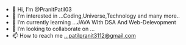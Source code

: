 - 👋 Hi, I’m @PranitPatil03
- 👀 I’m interested in ...Coding,Universe,Technology and many more..
- 🌱 I’m currently learning ...JAVA WIth DSA And Web-Delevopment 
- 💞️ I’m looking to collaborate on ...
- 📫 How to reach me ...patilpranit3112@gmail.com 

<!---
PranitPatil03/PranitPatil03 is a ✨ special ✨ repository because its `README.md` (this file) appears on your GitHub profile.
You can click the Preview link to take a look at your changes.
--->
